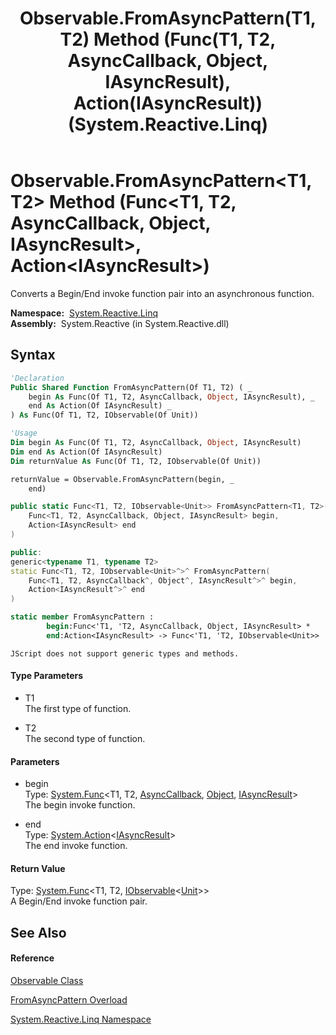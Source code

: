﻿---
title: Observable.FromAsyncPattern(T1, T2) Method (Func(T1, T2, AsyncCallback, Object, IAsyncResult), Action(IAsyncResult)) (System.Reactive.Linq)
TOCTitle: FromAsyncPattern(T1, T2) Method (Func(T1, T2, AsyncCallback, Object, IAsyncResult), Action(IAsyncResult))
ms:assetid: M:System.Reactive.Linq.Observable.FromAsyncPattern``2(System.Func{``0,``1,System.AsyncCallback,System.Object,System.IAsyncResult},System.Action{System.IAsyncResult})
ms:mtpsurl: https://msdn.microsoft.com/en-us/library/Hh229172(v=VS.103)
ms:contentKeyID: 36068588
ms.date: 06/28/2011
mtps_version: v=VS.103
dev_langs:
- vb
- csharp
- c++
- fsharp
- jscript
---

# Observable.FromAsyncPattern\<T1, T2\> Method (Func\<T1, T2, AsyncCallback, Object, IAsyncResult\>, Action\<IAsyncResult\>)

Converts a Begin/End invoke function pair into an asynchronous function.

**Namespace:**  [System.Reactive.Linq](hh211929\(v=vs.103\).md)  
**Assembly:**  System.Reactive (in System.Reactive.dll)

## Syntax

``` vb
'Declaration
Public Shared Function FromAsyncPattern(Of T1, T2) ( _
    begin As Func(Of T1, T2, AsyncCallback, Object, IAsyncResult), _
    end As Action(Of IAsyncResult) _
) As Func(Of T1, T2, IObservable(Of Unit))
```

``` vb
'Usage
Dim begin As Func(Of T1, T2, AsyncCallback, Object, IAsyncResult)
Dim end As Action(Of IAsyncResult)
Dim returnValue As Func(Of T1, T2, IObservable(Of Unit))

returnValue = Observable.FromAsyncPattern(begin, _
    end)
```

``` csharp
public static Func<T1, T2, IObservable<Unit>> FromAsyncPattern<T1, T2>(
    Func<T1, T2, AsyncCallback, Object, IAsyncResult> begin,
    Action<IAsyncResult> end
)
```

``` c++
public:
generic<typename T1, typename T2>
static Func<T1, T2, IObservable<Unit>^>^ FromAsyncPattern(
    Func<T1, T2, AsyncCallback^, Object^, IAsyncResult^>^ begin, 
    Action<IAsyncResult^>^ end
)
```

``` fsharp
static member FromAsyncPattern : 
        begin:Func<'T1, 'T2, AsyncCallback, Object, IAsyncResult> * 
        end:Action<IAsyncResult> -> Func<'T1, 'T2, IObservable<Unit>> 
```

``` jscript
JScript does not support generic types and methods.
```

#### Type Parameters

  - T1  
    The first type of function.

<!-- end list -->

  - T2  
    The second type of function.

#### Parameters

  - begin  
    Type: [System.Func](https://msdn.microsoft.com/en-us/library/Bb534303)\<T1, T2, [AsyncCallback](https://msdn.microsoft.com/en-us/library/ckbe7yh5), [Object](https://msdn.microsoft.com/en-us/library/e5kfa45b), [IAsyncResult](https://msdn.microsoft.com/en-us/library/ft8a6455)\>  
    The begin invoke function.  

<!-- end list -->

  - end  
    Type: [System.Action](https://msdn.microsoft.com/en-us/library/018hxwa8)\<[IAsyncResult](https://msdn.microsoft.com/en-us/library/ft8a6455)\>  
    The end invoke function.  

#### Return Value

Type: [System.Func](https://msdn.microsoft.com/en-us/library/Bb534647)\<T1, T2, [IObservable](https://msdn.microsoft.com/en-us/library/Dd990377)\<[Unit](hh211727\(v=vs.103\).md)\>\>  
A Begin/End invoke function pair.  

## See Also

#### Reference

[Observable Class](hh244252\(v=vs.103\).md)

[FromAsyncPattern Overload](hh229919\(v=vs.103\).md)

[System.Reactive.Linq Namespace](hh211929\(v=vs.103\).md)

